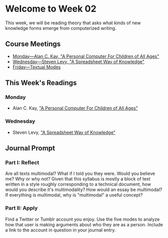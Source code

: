 # Welcome to Week 02

This week, we will be reading theory that asks what kinds of new knowledge forms emerge from computerized writing.

## Course Meetings

* [Monday—Alan C. Kay, "A Personal Computer For Children of All Ages"](day04.md)
* [Wednesday—Steven Levy, "A Spreadsheet Way of Knowledge"](day05.md)
* [Friday—Textual Modes](day06.md)

## This Week's Readings

### Monday

* Alan C. Kay, ["A Personal Computer For Children of All Ages"](https://www.mprove.de/diplom/gui/kay72.html)

### Wednesday

* Steven Levy, ["A Spreadsheet Way of Knowledge"](https://www.wired.com/2014/10/a-spreadsheet-way-of-knowledge/)
	
## Journal Prompt

### Part I: Reflect

Are all texts multimodal? What if I told you they were. Would you believe me? Why or why not? Given that this syllabus is mostly a block of text written in a style roughly corresponding to a technical document, how would you describe it's multimodality? How would an essay be multimodal? If everything is multimodal, why is "multimodal" a useful concept?

### Part II: Apply

Find a Twitter or Tumblr account you enjoy. Use the five modes to analyze how that user is making arguments about who they are as a person. Include a link to the account in question in your journal entry.